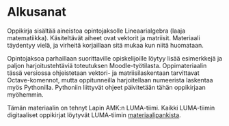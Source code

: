 # Alkusanat

Oppikirja sisältää aineistoa opintojaksolle Lineaarialgebra (laaja matematiikka). Käsiteltävät aiheet ovat vektorit ja matriisit. Materiaali täydentyy vielä, ja virheitä korjaillaan sitä mukaa kun niitä huomataan.

Opintojaksoa parhaillaan suorittaville opiskelijoille löytyy lisää esimerkkejä ja paljon harjoitustehtäviä toteutuksen Moodle-työtilasta. Oppimateriaalin tässä versiossa ohjeistetaan vektori- ja matriisilaskentaan tarvittavat Octave-komennot, mutta oppitunneilla harjoitellaan numeerista laskentaa myös Pythonilla. Pythoniin liittyvät ohjeet päivitetään tähän oppikirjaan myöhemmin.

Tämän materiaalin on tehnyt Lapin AMK:n LUMA-tiimi. Kaikki LUMA-tiimin digitaaliset oppikirjat löytyvät LUMA-tiimin [materiaalipankista](https://luma-lapinamk.pub).